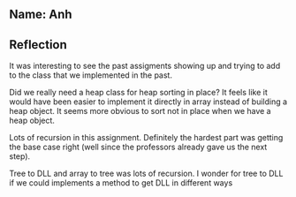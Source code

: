 ## Name: Anh

## Reflection

It was interesting to see the past assigments showing up and trying to add to the class that we implemented in the past. 

Did we really need a heap class for heap sorting in place? It feels like it would have been easier to implement it directly in array instead of building a heap object. It seems more obvious to sort not in place when we have a heap object. 

Lots of recursion in this assignment. Definitely the hardest part was getting the base case right (well since the professors already gave us the next step). 

Tree to DLL and array to tree was lots of recursion. I wonder for tree to DLL if we could implements a method to get DLL in different ways 